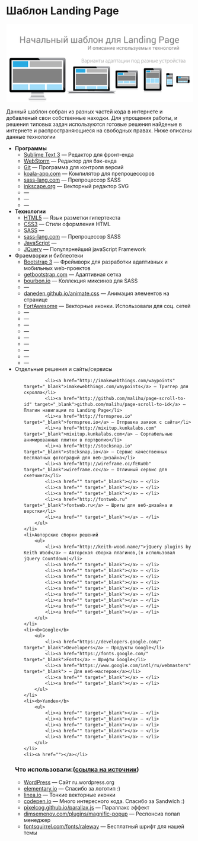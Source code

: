 # Шаблон Landing Page

![Шаблон Landing Page](https://raw.githubusercontent.com/DmitriyRF/Start-land-page/master/adaptive.jpg)

<p>Данный шаблон собран из разных частей кода в интернете и добавленый свои собственные находки.
Для упрощения работы, и решения типовых задач используются готовые решения найденые в интернете и распространяющиеся на свободных правах. Ниже описаны данные технологии</p>


<ul>
	<li><b>Программы</b>
		<ul>
			<li><a href="http://sublimetext.com" target="_blank">Sublime Text 3</a> — Редактор для фронт-енда</li>
			<li><a href="http://jetbrains.com/phpstorm" target="_blank">WebStorm</a> — Редактор для бэк-енда</li>
			<li><a href="http://gist.github.com/agragregra" target="_blank">Git</a> — Программа для контроля версий</li>
			<li><a href="http://koala-app.com" target="_blank">koala-app.com</a> — Компилятор для препроцессоров</li>
			<li><a href="http://sass-lang.com" target="_blank">sass-lang.com</a> — Препроцессор SASS</li>
			<li><a href="http://inkscape.org" target="_blank">inkscape.org</a> — Векторный редактор SVG</li>
			<li><a href="" target="_blank"></a> — </li>
			<li><a href="" target="_blank"></a> — </li>
			<li><a href="" target="_blank"></a> — </li>
		</ul>
	</li>
	<li><b>Технологии</b>
		<ul>
			<li><a href="http://www.w3schools.com/html/html_basic.asp" target="_blank" >HTML5</a> — Язык разметки гипертекста</li>
			<li><a href="https://webref.ru/css/" target="_blank" >CSS3</a> — Стили оформления HTML </li>
			<li><a href="http://sass-scss.ru/" target="_blank" >SASS</a> — </li>
			<li><a href="http://sass-lang.com" target="_blank">sass-lang.com</a> — Препроцессор SASS</li>
			<li><a href="" target="_blank" >JavaScript</a> — </li>
			<li><a href="http://jquery.com/" target="_blank">JQuery</a> — Популярнейший javaScript Framework</li>
		</ul>
	</li>
	<li>Фраемворки и библеотеки
		<ul>
			<li><a href="http://bootstrap-3.ru/css.php#grid" target="_blank">Bootstrap 3</a> — Фреймворк для разработки адаптивных и мобильных web-проектов</li>
			<li><a href="http://getbootstrap.com" target="_blank">getbootstrap.com</a> — Адаптивная сетка</li>
			<li><a href="http://bourbon.io" target="_blank">bourbon.io</a> — Коллекция миксинов для SASS</li>
			<li><a href="" target="_blank"></a> — </li>
			<li><a href="http://daneden.github.io/animate.css" target="_blank">daneden.github.io/animate.css</a> — Анимация элементов на странице</li>
			<li><a href="http://fortawesome.github.io/Font-Awesome" target="_blank">FortAwesome</a> — Векторные иконки. Использовали для соц. сетей</li>
			<li><a href="" target="_blank"></a> — </li>
			<li><a href="" target="_blank"></a> — </li>
			<li><a href="" target="_blank"></a> — </li>
			<li><a href="" target="_blank"></a> — </li>
			<li><a href="" target="_blank"></a> — </li>
			<li><a href="" target="_blank"></a> — </li>
			<li><a href="" target="_blank"></a> — </li>
			<li><a href="" target="_blank"></a> — </li>
			<li><a href="" target="_blank"></a> — </li>
		</ul>
	</li>
	<li>Отдельные решения и сайты/сервисы
		<ul>
			
			<li><a href="http://imakewebthings.com/waypoints" target="_blank">imakewebthings.com/waypoints</a> — Триггер для скролла</li>
			<li><a href="http://github.com/malihu/page-scroll-to-id" target="_blank">github.com/malihu/page-scroll-to-id</a> — Плагин навигации по Landing Page</li>
			<li><a href="http://formspree.io" target="_blank">formspree.io</a> — Отправка заявок с сайта</li>
			<li><a href="http://mixitup.kunkalabs.com" target="_blank">mixitup.kunkalabs.com</a> — Сортабельные анимированные плитки в портфолио</li>
			<li><a href="http://stocksnap.io" target="_blank">stocksnap.io</a> — Сервис качественных бесплатных фотографий для веб-дизайна</li>
			<li><a href="http://wireframe.cc/fEKu0b" target="_blank">wireframe.cc</a> — Отличный сервис для скетчинга</li>
			<li><a href="" target="_blank"></a> — </li>
			<li><a href="" target="_blank"></a> — </li>
			<li><a href="" target="_blank"></a> — </li>
			<li><a href="http://fontweb.ru" target="_blank">fontweb.ru</a> — Шриты для веб-дизайна и верстки</li>
			<li><a href="" target="_blank"></a> — </li>
		</ul>
	</li>
	<li>Авторские сборки решений
		<ul>
			<li><a href="http://keith-wood.name/">jQuery plugins by Keith Wood</a> — Авторская сборка плагинов,(я использовал jQuery Countdown)</li>
			<li><a href="" target="_blank"></a> — </li>
			<li><a href="" target="_blank"></a> — </li>
			<li><a href="" target="_blank"></a> — </li>
			<li><a href="" target="_blank"></a> — </li>
			<li><a href="" target="_blank"></a> — </li>
			<li><a href="" target="_blank"></a> — </li>
			<li><a href="" target="_blank"></a> — </li>
			<li><a href="" target="_blank"></a> — </li>
			<li><a href="" target="_blank"></a> — </li>
		</ul>
	</li>
	<li><b>Google</b>
		<ul>
			<li><a href="https://developers.google.com/" target="_blank">Developers</a> — Продукты Google</li>
			<li><a href="https://fonts.google.com/" target="_blank">Fonts</a> — Шрифты Google</li>
			<li><a href="https://www.google.com/intl/ru/webmasters" target="_blank"> — Для веб-мастеров</a></li>
			<li><a href="" target="_blank"></a> — </li>
			<li><a href="" target="_blank"></a> — </li>
		</ul>
	</li>
	<li><b>Yandex</b>
		<ul>
			<li><a href="" target="_blank"></a> — </li>
			<li><a href="" target="_blank"></a> — </li>
			<li><a href="" target="_blank"></a> — </li>
			<li><a href="" target="_blank"></a> — </li>
			<li><a href="" target="_blank"></a> — </li>
		</ul>
	</li>
	<li><a href=""></a></li>
</ul>

<h3>Что использовали:(<a href="https://github.com/agragregra/wordpress-landing-page-lesson">ссылка на источник</a>)</h3>

<ul>
	<li><a href="http://ru.wordpress.org" target="_blank">WordPress</a> — Сайт ru.wordpress.org</li>
	<li><a href="http://elementary.io" target="_blank">elementary.io</a> — Спасибо за логотип :)</li>
	<li><a href="http://linea.io" target="_blank">linea.io</a> — Тонкие векторные иконки</li>
	<li><a href="http://codepen.io/anon/pen/azYBoX" target="_blank">codepen.io</a> — Много интересного кода. Спасибо за Sandwich :)</li>
	<li><a href="http://pixelcog.github.io/parallax.js" target="_blank">pixelcog.github.io/parallax.js</a> — Параллакс эффект</li>
	<li><a href="http://dimsemenov.com/plugins/magnific-popup" target="_blank">dimsemenov.com/plugins/magnific-popup</a> — Респонсив попап менеджер</li>
	<li><a href="http://fontsquirrel.com/fonts/raleway" target="_blank">fontsquirrel.com/fonts/raleway</a> — Бесплатный шрифт для нашей темы</li>
	
</ul>